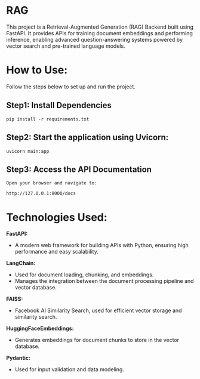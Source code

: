 # RAG
This project is a Retrieval-Augmented Generation (RAG) Backend built using FastAPI. It provides APIs for training document embeddings and performing inference, enabling advanced question-answering systems powered by vector search and pre-trained language models.

# How to Use:

Follow the steps below to set up and run the project.

## **Step1**: Install Dependencies

    pip install -r requirements.txt
    
## **Step2**: Start the application using Uvicorn:

    uvicorn main:app

## **Step3**: Access the API Documentation
    Open your browser and navigate to: 
    
    http://127.0.0.1:8000/docs

# Technologies Used:
**FastAPI:**
- A modern web framework for building APIs with Python, ensuring high performance and easy scalability.

**LangChain:**
- Used for document loading, chunking, and embeddings.
- Manages the integration between the document processing pipeline and vector database.

**FAISS:**
- Facebook AI Similarity Search, used for efficient vector storage and similarity search.

**HuggingFaceEmbeddings:**
- Generates embeddings for document chunks to store in the vector database.

**Pydantic:**
- Used for input validation and data modeling.
